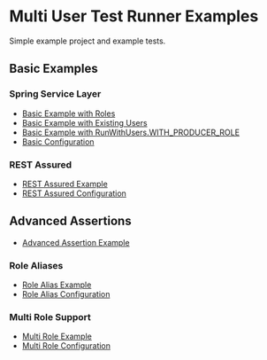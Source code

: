 Multi User Test Runner Examples
===============================

Simple example project and example tests.

## Basic Examples

### Spring Service Layer

* [Basic Example with Roles](src/test/java/fi/vincit/mutrproject/feature/todo/TodoServiceIT.java)
* [Basic Example with Existing Users](src/test/java/fi/vincit/mutrproject/feature/todo/TodoServiceWithUsersIT.java)
* [Basic Example with RunWithUsers.WITH_PRODUCER_ROLE](src/test/java/fi/vincit/mutrproject/feature/todo/TodoServiceNewUserIT.java)
* [Basic Configuration](src/test/java/fi/vincit/mutrproject/configuration/AbstractConfiguredIT.java)

### REST Assured

* [REST Assured Example](src/test/java/fi/vincit/mutrproject/feature/todo/RestAssuredIT.java)
* [REST Assured Configuration](src/test/java/fi/vincit/mutrproject/configuration/AbstractConfiguredRestAssuredIT.java)

## Advanced Assertions

* [Advanced Assertion Example](src/test/java/fi/vincit/mutrproject/feature/todo/TodoServiceJava8IT.java)

### Role Aliases

* [Role Alias Example](src/test/java/fi/vincit/mutrproject/feature/todo/TodoServiceRoleAliasIT.java)
* [Role Alias Configuration](src/test/java/fi/vincit/mutrproject/configuration/AbstractConfiguredRoleAliasIT.java)

### Multi Role Support

* [Multi Role Example](src/test/java/fi/vincit/mutrproject/feature/todo/TodoServiceMultiRoleIT.java)
* [Multi Role Configuration](src/test/java/fi/vincit/mutrproject/configuration/AbstractConfiguredMultiRoleIT.java)
